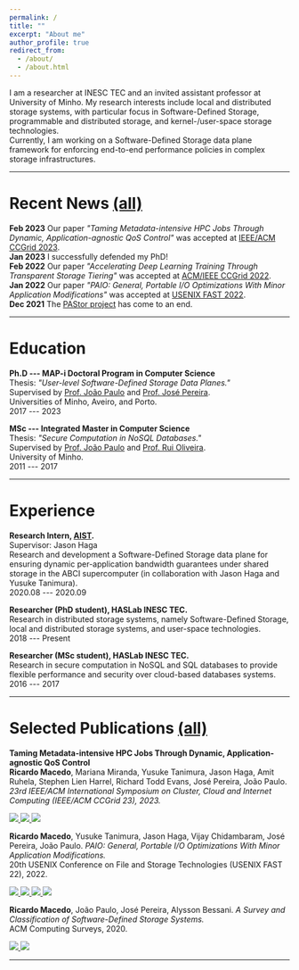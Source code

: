 ```yaml
---
permalink: /
title: ""
excerpt: "About me"
author_profile: true
redirect_from: 
  - /about/
  - /about.html
---
```



I am a researcher at INESC TEC and an invited assistant professor at University of Minho.
My research interests include local and distributed storage systems, with particular focus in Software-Defined Storage, programmable and distributed storage, and kernel-/user-space storage technologies.    
Currently, I am working on a Software-Defined Storage data plane framework for enforcing end-to-end performance policies in complex storage infrastructures.

***

Recent News [(all)](https://rgmacedo.github.io/news/)
===
**Feb 2023** Our paper *"Taming Metadata-intensive HPC Jobs Through Dynamic, Application-agnostic QoS Control"* was accepted at [IEEE/ACM CCGrid 2023](https://ccgrid2023.iisc.ac.in/).    
**Jan 2023** I successfully defended my PhD!         
**Feb 2022** Our paper *"Accelerating Deep Learning Training Through Transparent Storage Tiering"* was accepted at [ACM/IEEE CCGrid 2022](https://fcrlab.unime.it/ccgrid22/).     
**Jan 2022** Our paper *"PAIO: General, Portable I/O Optimizations With Minor Application Modifications"* was accepted at [USENIX FAST 2022](https://www.usenix.org/conference/fast22/).    
**Dec 2021** The [PAStor project](https://pastor-project.github.io/) has come to an end.       

***


Education
===
**Ph.D --- MAP-i Doctoral Program in Computer Science**    
Thesis: *"User-level Software-Defined Storage Data Planes."*    
Supervised by [Prof. João Paulo](https://jtpaulo.github.io/) and [Prof. José Pereira](https://haslab.uminho.pt/jop).    
Universities of Minho, Aveiro, and Porto.    
2017 --- 2023

**MSc --- Integrated Master in Computer Science**    
Thesis: *"Secure Computation in NoSQL Databases."*    
Supervised by [Prof. João Paulo](https://jtpaulo.github.io/) and [Prof. Rui Oliveira](https://haslab.uminho.pt/rco).    
University of Minho.    
2011 --- 2017

***

Experience
===
**Research Intern, [AIST](https://www.aist.go.jp/index_en.html).**    
Supervisor: Jason Haga    
Research and development a Software-Defined Storage data plane for ensuring dynamic per-application bandwidth guarantees under shared storage in the ABCI supercomputer (in collaboration with Jason Haga and Yusuke Tanimura).    
2020.08 --- 2020.09

**Researcher (PhD student), HASLab INESC TEC.**    
Research in distributed storage systems, namely Software-Defined Storage, local and distributed storage systems, and user-space technologies.    
2018 --- Present

**Researcher (MSc student), HASLab INESC TEC.**    
Research in secure computation in NoSQL and SQL databases to provide flexible performance and security over cloud-based databases systems.    
2016 --- 2017

***

Selected Publications [(all)](https://rgmacedo.github.io/publications/)
===

**Taming Metadata-intensive HPC Jobs Through Dynamic, Application-agnostic QoS Control**    
**Ricardo Macedo**, Mariana Miranda, Yusuke Tanimura, Jason Haga, Amit Ruhela, Stephen Lien Harrel, Richard Todd Evans, José Pereira, João Paulo.    
*23rd IEEE/ACM International Symposium on Cluster, Cloud and Internet Computing (IEEE/ACM CCGrid 23), 2023.*    
<!-- ArXiv version -->
<a href="https://arxiv.org/abs/2302.06418">
    <img src="https://img.shields.io/static/v1?style=plastic&message=arXiv&color=5e5b5c&logo=arXiv&logoColor=FFFFFF&label=" />
</a>
<!-- Github PADLL -->
<a href="https://github.com/dsrhaslab/padll">
    <img src="https://img.shields.io/badge/dsrhaslab%2Fpadll-5e5b5c?style=plastic&logo=github&logoColor=white"/>
</a>
<!-- Github Cheferd-->
<a href="https://github.com/dsrhaslab/cheferd">
    <img src="https://img.shields.io/badge/dsrhaslab%2Fcheferd-5e5b5c?style=plastic&logo=github&logoColor=white"/>
</a>

**Ricardo Macedo**, Yusuke Tanimura, Jason Haga, Vijay Chidambaram, José Pereira, João Paulo. 
*PAIO: General, Portable I/O Optimizations With Minor Application Modifications.*    
20th USENIX Conference on File and Storage Technologies (USENIX FAST 22), 2022.    
<!-- PDF -->
<a href="https://www.usenix.org/conference/fast22/presentation/macedo">
    <img src="https://img.shields.io/badge/-pdf-5e5b5c?style=plastic&logo=Adobe%20Acrobat%20Reader&logoColor=white" />
  </a>
<!-- Bibtex -->
<a href="https://www.usenix.org/conference/fast22/presentation/macedo">
  <img src="https://img.shields.io/badge/bibtex-5e5b5c?style=plastic&logo=dblp&logoColor=white" />
</a>
<!-- ArXiv version -->
<a href="https://arxiv.org/abs/2106.03617">
    <img src="https://img.shields.io/static/v1?style=plastic&message=arXiv&color=5e5b5c&logo=arXiv&logoColor=FFFFFF&label=" />
</a>
<!-- Github -->
<a href="https://github.com/dsrhaslab/paio">
    <img src="https://img.shields.io/badge/dsrhaslab%2Fpaio-5e5b5c?style=plastic&logo=github&logoColor=white"/>
</a>


**Ricardo Macedo**, João Paulo, José Pereira, Alysson Bessani. *A Survey and Classification of Software-Defined Storage Systems.*    
ACM Computing Surveys, 2020.   
<!-- PDF -->
<a href="https://dl.acm.org/doi/10.1145/3385896?cid=99659535288">
    <img src="https://img.shields.io/badge/-pdf-5e5b5c?style=plastic&logo=Adobe%20Acrobat%20Reader&logoColor=white" />
  </a>
<!-- Bibtex -->
<a href="https://rgmacedo.github.io/files/2020/csur20-sds-survey/bibtex.bib">
  <img src="https://img.shields.io/badge/bibtex-5e5b5c?style=plastic&logo=dblp&logoColor=white" />
</a>


***